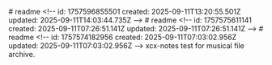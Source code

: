 #   r e a d m e 
 
 < ! - -   
 i d :   1 7 5 7 5 9 6 8 5 5 5 0 1 
 c r e a t e d :   2 0 2 5 - 0 9 - 1 1 T 1 3 : 2 0 : 5 5 . 5 0 1 Z 
 u p d a t e d :   2 0 2 5 - 0 9 - 1 1 T 1 4 : 0 3 : 4 4 . 7 3 5 Z 
 - - > 
 
 #       r   e   a   d   m   e   
   
   <   !   -   -       
   i   d   :       1   7   5   7   5   7   5   6   1   1   1   4   1   
   c   r   e   a   t   e   d   :       2   0   2   5   -   0   9   -   1   1   T   0   7   :   2   6   :   5   1   .   1   4   1   Z   
   u   p   d   a   t   e   d   :       2   0   2   5   -   0   9   -   1   1   T   0   7   :   2   6   :   5   1   .   1   4   1   Z   
   -   -   >   
   
   #               r       e       a       d       m       e       
       
       <       !       -       -               
       i       d       :               1       7       5       7       5       7       4       1       8       2       9       5       6       
       c       r       e       a       t       e       d       :               2       0       2       5       -       0       9       -       1       1       T       0       7       :       0       3       :       0       2       .       9       5       6       Z       
       u       p       d       a       t       e       d       :               2       0       2       5       -       0       9       -       1       1       T       0       7       :       0       3       :       0       2       .       9       5       6       Z       
       -       -       >       
       
       x       c       x       -       n       o       t       e       s               t       e       s       t               f       o       r               m       u       s       i       c       a       l               f       i       l       e               a       r       c       h       i       v       e       .       